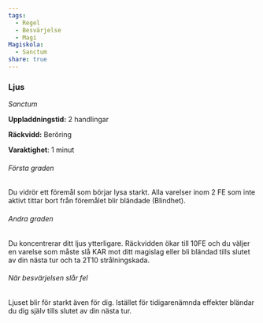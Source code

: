 ```yaml
---
tags:
  - Regel
  - Besvärjelse
  - Magi
Magiskola:
  - Sanctum
share: true
---
```

### Ljus
*Sanctum*

**Uppladdningstid:** 2 handlingar

**Räckvidd:** Beröring

**Varaktighet**: 1 minut

###### Första graden
Du vidrör ett föremål som börjar lysa starkt. Alla varelser inom 2 FE som inte aktivt tittar bort från föremålet blir bländade (Blindhet). 

###### Andra graden
Du koncentrerar ditt ljus ytterligare. Räckvidden ökar till 10FE och du väljer en varelse som måste slå KAR mot ditt magislag eller bli bländad tills slutet av din nästa tur och ta 2T10 strålningskada. 

###### När besvärjelsen slår fel
Ljuset blir för starkt även för dig. Istället för tidigarenämnda effekter bländar du dig själv tills slutet av din nästa tur. 

